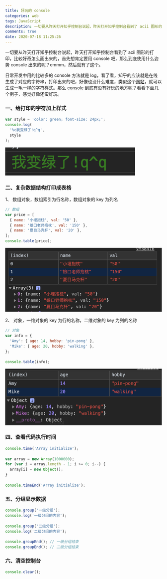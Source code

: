 ```yaml
---
title: 好玩的 console
categories: web
tags: JavaScript
description: 一切要从昨天打开知乎控制台说起，昨天打开知乎控制台看到了 acii 图形的打印，比较好奇怎么画出来的，首先想肯定要用 console 吧，那么到底使用什么姿势 console 出来的呢？emmm，然后就有了这个
comments: true
date: 2020-07-18 11:25:26
---
```

一切要从昨天打开知乎控制台说起，昨天打开知乎控制台看到了 acii 图形的打印，比较好奇怎么画出来的，首先想肯定要用 console 吧，那么到底使用什么姿势 console 出来的呢？emmm，然后就有了这个。

日常开发中用的比较多的 console 方法就是 log，看了看，知乎的应该就是在线生成了对应的字符串，打印出来的吧，好像也没什么难度，类似这个[网站](http://patorjk.com/software/taag/#p=display&f=Graffiti&t=Type%20Something%20)，就可以生成一毛一样的字符样式。那么 console 到底有没有好玩的地方呢？看看下面几个例子，感觉好像还蛮好玩。

### 一、给打印的字符加上样式

```js
var style = 'color: green; font-size: 24px;';
console.log(
  '%c我变绿了!q^q',
  style
);
```

![console-color](https://raw.githubusercontent.com/Canace22/Assets/main/images/console-color.png)

### 二、复杂数据结构打印成表格

1、 数组对象，数组索引为行名称，数组对象的 key 为列名

```js
// 数组
var price = [
  { name: '小埋抱枕', val: '50' },
  { name: '娘口老师抱枕', val: '150' },
  { name: '夏目马克杯', val: '20' },
];
console.table(price);
```

![console-table](https://raw.githubusercontent.com/Canace22/Assets/main/images/console-table.png)

2、 对象，一维对象的 key 为行的名称，二维对象的 key 为列的名称

```js
// 对象
var info = {
  'Amy': { age: 14, hobby: 'pin-pong' },
  'Mike': { age: 20, hobby: 'walking' },
};

console.table(info);
```

![console-table-obj](https://raw.githubusercontent.com/Canace22/Assets/main/images/console-table-obj.png)

### 四、查看代码执行时间

```js
console.time('Array initialize');

var array = new Array(1000000);
for (var i = array.length - 1; i >= 0; i--) {
  array[i] = new Object();
}

console.timeEnd('Array initialize');
```

### 五、分组显示数据

```js
console.group('一级分组');
console.log('一级分组的内容');

console.group('二级分组');
console.log('二级分组的内容');

console.groupEnd(); // 一级分组结束
console.groupEnd(); // 二级分组结束
```

### 六、清空控制台

```js
console.clear();
```